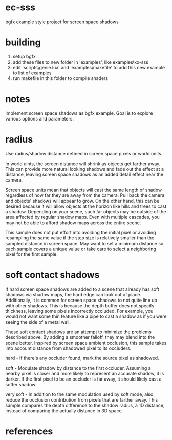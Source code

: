 # ec-sss
bgfx example style project for screen space shadows

# building
1) setup bgfx
2) add these files to new folder in 'examples', like examples\xx-sss
3) edit 'scripts\genie.lua' and 'examples\makefile' to add this new example to list of examples
4) run makefile in this folder to compile shaders

# notes
Implement screen space shadows as bgfx example. Goal is to explore various options and parameters.

# radius
Use radius/shadow distance defined in screen space pixels or world units.

In world uints, the screen distance will shrink as objects get farther away. This can provide more natural looking shadows and fade out the effect at a distance, leaving screen space shadows as an added detail effect near the camera.

Screen space units mean that objects will cast the same length of shadow regardless of how far they are away from the camera. Pull back the camera and objects' shadows will appear to grow. On the other hand, this can be desired because it will allow objects at the horizon like hills and trees to cast a shadow. Depending on your scene, such far objects may be outside of the area affected by regular shadow maps. Even with multiple cascades, you may not be able to afford shadow maps across the entire scene.

This sample does not put effort into avoiding the initial pixel or avoiding resampling the same value if the step size is relatively smaller than the sampled distance in screen space. May want to set a minimum distance so each sample covers a unique value or take care to select a neighboring pixel for the first sample.

# soft contact shadows
If hard screen space shadows are added to a scene that already has soft shadows via shadow maps, the hard edge can look out of place. Additionally, it is common for screen space shadows to not quite line up with other shadows. This is because the depth buffer does not specify thickness, leaving some pixels incorrectly occluded. For example, you would not want some thin feature like a pipe to cast a shadow as if you were seeing the side of a metal wall.

These soft contact shadows are an attempt to minimize the problems described above. By adding a smoother falloff, they may blend into the scene better. Inspired by screen space ambient occlusion, this sample takes into account distance from shadowed pixel to its occluders.

hard - If there's any occluder found, mark the source pixel as shadowed.

soft - Modulate shadow by distance to the first occluder. Assuming a nearby pixel is closer and more likely to represent an accurate shadow, it is darker. If the first pixel to be an occluder is far away, it should likely cast a softer shadow.

very soft - In addition to the same modulation used by soft mode, also reduce the occlusion contribution from pixels that are farther away. This sample compares the depth difference to the shadow radius, a 1D distance, instead of comparing the actually distance in 3D space.

# references
